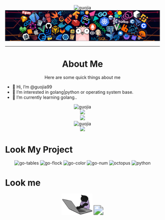 
<div align="center">
    <img src="https://readme-typing-svg.herokuapp.com?font=Roboto&pause=1000&color=000000&center=true&width=435&lines=Welcome+to+the+code+world+of+Guojia" alt="guojia" style="zoom:100%;"/>
</div>
<img src="./image/header.png" style="zoom:100%;" />

---
<div align="center"> <h1>About Me</h1></div>
<div align="center">Here are some quick things about me</div>

- 👋 Hi, I’m @guojia99
- 👀 I’m interested in golang|python or operating system base.
- 🌱 I’m currently learning golang..

<div align="center">
    <img src="https://github-readme-stats.vercel.app/api?username=guojia99&theme=dracula&show_icons=true" alt="guojia" style="zoom:100%;"/>
</div>

<div align="center">
    <img height="200px" src="https://github-readme-streak-stats.herokuapp.com/?user=guojia99&theme=dracula&show_icons=true"/>
</div>

<div align="center">
     <img src="https://server.dooboo.io/github-stats/guojia99" width="600" />
</div>

<div align="center">
    <img src="http://github-profile-summary-cards.vercel.app/api/cards/profile-details?username=guojia99&theme=dracula&show_icons=true" alt="guojia" style="zoom:100%;" />
</div>

<div align="center">
    <img src="https://github-profile-trophy.vercel.app/?username=guojia99&theme=dracula&no-frame=true&row=1&&margin-w=30&no-bg=true">
</div>

# Look My Project

<div align="center">
<img src="https://github-readme-stats.vercel.app/api/pin/?username=guojia99&repo=go-tables&show_owner=true&theme=dracula" alt="go-tables" style="zoom:100%;" />
<img src="https://github-readme-stats.vercel.app/api/pin/?username=guojia99&repo=go-flock&show_owner=true&theme=dracula" alt="go-flock" style="zoom:100%;" />
<img src="https://github-readme-stats.vercel.app/api/pin/?username=guojia99&repo=go-color&show_owner=true&theme=dracula" alt="go-color" style="zoom:100%;" />
<img src="https://github-readme-stats.vercel.app/api/pin/?username=guojia99&repo=go-num&show_owner=true&theme=dracula" alt="go-num" style="zoom:100%;" />
<img src="https://github-readme-stats.vercel.app/api/pin/?username=guojia99&repo=octopus&show_owner=true&theme=dracula" alt="octopus" style="zoom:100%;" />
<img src="https://github-readme-stats.vercel.app/api/pin/?username=guojia99&repo=python&show_owner=true&theme=dracula" alt="python" style="zoom:100%;" />
</div>



# Look me

<p align="center">
<img src="./image/cat.gif" width="100">

<img src="https://profile-counter.glitch.me/guojia99/count.svg" style="zoom:200%;" />

